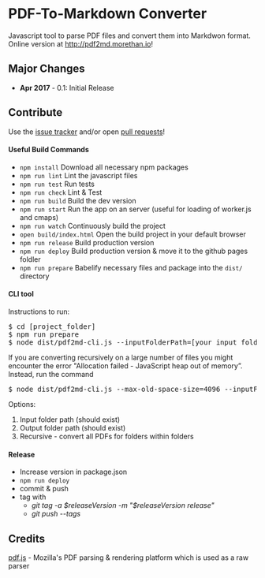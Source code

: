 # PDF-To-Markdown Converter

Javascript tool to parse PDF files and convert them into Markdwon format. Online version at http://pdf2md.morethan.io!

## Major Changes

- **Apr 2017** - 0.1: Initial Release

## Contribute

Use the [issue tracker](https://github.com/jzillmann/pdf-to-markdown/issues) and/or open [pull requests](https://github.com/jzillmann/pdf-to-markdown/pulls)!

#### Useful Build Commands

- ```npm install``` Download all necessary npm packages
- ```npm run lint``` Lint the javascript files
- ```npm run test``` Run tests
- ```npm run check``` Lint & Test
- ```npm run build``` Build the dev version
- ```npm run start``` Run the app on an server (useful for loading of worker.js and cmaps)
- ```npm run watch``` Continuously build the project
- ```open build/index.html``` Open the build project in your default browser
- ```npm run release``` Build production version
- ```npm run deploy``` Build production version & move it to the github pages foldler
- ```npm run prepare``` Babelify necessary files and package into the `dist/` directory

#### CLI tool
Instructions to run:
<pre>
$ cd [project_folder]
$ npm run prepare
$ node dist/pdf2md-cli.js --inputFolderPath=[your input folder path] --outputFolderPath=[your output folder path] --recursive=[true or false]
</pre>
If you are converting recursively on a large number of files you might encounter the error "Allocation failed - JavaScript heap out of memory”. Instead, run the command
<pre>
$ node dist/pdf2md-cli.js --max-old-space-size=4096 --inputFolderPath=[your input folder path] --outputFolderPath=[your output folder path] --recursive=[1 or 0]
</pre>

Options:
1. Input folder path (should exist)
2. Output folder path (should exist)
3. Recursive - convert all PDFs for folders within folders

#### Release
- Increase version in package.json
- ```npm run deploy```
- commit & push
- tag with
  - _git tag -a $releaseVersion -m "$releaseVersion release"_
  - _git push --tags_


## Credits

[pdf.js](https://mozilla.github.io/pdf.js/) - Mozilla's PDF parsing & rendering platform which is used as a raw parser
